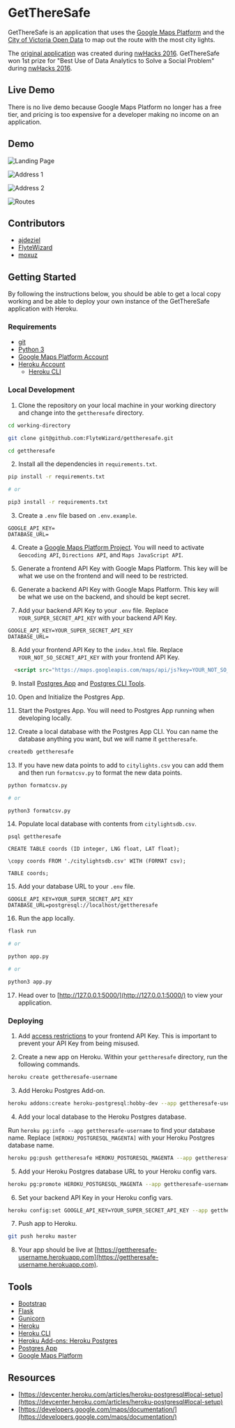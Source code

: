 # GetThereSafe

GetThereSafe is an application that uses the [Google Maps Platform](https://cloud.google.com/maps-platform/) and the [City of Victoria Open Data](http://opendata.victoria.ca) to map out the route with the most city lights.

The [original application](https://devpost.com/software/gettheresafe) was created during [nwHacks 2016](https://2016.nwhacks.io). GetThereSafe won 1st prize for "Best Use of Data Analytics to Solve a Social Problem" during [nwHacks 2016](https://2016.nwhacks.io).

## Live Demo

There is no live demo because Google Maps Platform no longer has a free tier, and pricing is too expensive for a developer making no income on an application.

## Demo

![Landing Page](promo/landingpage.png)

![Address 1](promo/address1.png)

![Address 2](promo/address2.png)

![Routes](promo/routes.png)

## Contributors

* [ajdeziel](https://github.com/ajdeziel)
* [FlyteWizard](https://github.com/FlyteWizard)
* [moxuz](https://github.com/moxuz)

## Getting Started

By following the instructions below, you should be able to get a local copy working and be able to deploy your own instance of the GetThereSafe application with Heroku. 

### Requirements

* [git](https://git-scm.com)
* [Python 3](https://www.python.org)
* [Google Maps Platform Account](https://cloud.google.com/maps-platform/)
* [Heroku Account](https://www.heroku.com)
  * [Heroku CLI](https://devcenter.heroku.com/articles/heroku-cli)

### Local Development

1. Clone the repository on your local machine in your working directory and change into the `gettheresafe` directory.

```sh
cd working-directory

git clone git@github.com:FlyteWizard/gettheresafe.git

cd gettheresafe
```

2. Install all the dependencies in `requirements.txt`.

```sh
pip install -r requirements.txt

# or

pip3 install -r requirements.txt
```

3. Create a `.env` file based on `.env.example`.

```.env
GOOGLE_API_KEY=
DATABASE_URL=
```

4. Create a [Google Maps Platform Project](https://cloud.google.com/maps-platform/). You will need to activate `Geocoding API`, `Directions API`, and `Maps JavaScript API`. 

5. Generate a frontend API Key with Google Maps Platform. This key will be what we use on the frontend and will need to be restricted.

6. Generate a backend API Key with Google Maps Platform. This key will be what we use on the backend, and should be kept secret.

7. Add your backend API Key to your `.env` file. Replace `YOUR_SUPER_SECRET_API_KEY` with your backend API Key.

```.env
GOOGLE_API_KEY=YOUR_SUPER_SECRET_API_KEY
DATABASE_URL=
```

8. Add your frontend API Key to the `index.html` file. Replace `YOUR_NOT_SO_SECRET_API_KEY` with your frontend API Key.

```html
  <script src="https://maps.googleapis.com/maps/api/js?key=YOUR_NOT_SO_SECRET_API_KEY&callback=initMap" async defer></script> <!-- Google Map -->
```

9. Install [Postgres App](https://postgresapp.com/) and [Postgres CLI Tools](https://postgresapp.com/documentation/cli-tools.html).

10. Open and Initialize the Postgres App.

11. Start the Postgres App. You will need to Postgres App running when developing locally.  

12. Create a local database with the Postgres App CLI. You can name the database anything you want, but we will name it `gettheresafe`. 

```sh
createdb gettheresafe
```

13. If you have new data points to add to `citylights.csv` you can add them and then run `formatcsv.py` to format the new data points.

```sh
python formatcsv.py

# or

python3 formatcsv.py
```

14. Populate local database with contents from `citylightsdb.csv`.

```psql
psql gettheresafe

CREATE TABLE coords (ID integer, LNG float, LAT float);

\copy coords FROM './citylightsdb.csv' WITH (FORMAT csv);

TABLE coords;
```

15. Add your database URL to your `.env` file. 

```.env
GOOGLE_API_KEY=YOUR_SUPER_SECRET_API_KEY
DATABASE_URL=postgresql://localhost/gettheresafe
```

16. Run the app locally.

```sh
flask run

# or 

python app.py

# or 

python3 app.py
```

17. Head over to [http://127.0.0.1:5000/](http://127.0.0.1:5000/) to view your application.

### Deploying

1. Add [access restrictions](https://developers.google.com/maps/documentation/embed/get-api-key#key-restrictions) to your frontend API Key. This is important to prevent your API Key from being misused.

2. Create a new app on Heroku. Within your `gettheresafe` directory, run the following commands.

```sh
heroku create gettheresafe-username
```

3. Add Heroku Postgres Add-on.

```sh
heroku addons:create heroku-postgresql:hobby-dev --app gettheresafe-username
```

4. Add your local database to the Heroku Postgres database.

Run `heroku pg:info --app gettheresafe-username` to find your database name. Replace `[HEROKU_POSTGRESQL_MAGENTA]` with your Heroku Postgres database name.

```sh
heroku pg:push gettheresafe HEROKU_POSTGRESQL_MAGENTA --app gettheresafe-username
```

5. Add your Heroku Postgres database URL to your Heroku config vars.

```sh
heroku pg:promote HEROKU_POSTGRESQL_MAGENTA --app gettheresafe-username
```

6. Set your backend API Key in your Heroku config vars.

```sh
heroku config:set GOOGLE_API_KEY=YOUR_SUPER_SECRET_API_KEY --app gettheresafe-username
```

7. Push app to Heroku.

```sh
git push heroku master
```

8. Your app should be live at [https://gettheresafe-username.herokuapp.com](https://gettheresafe-username.herokuapp.com). 

## Tools

* [Bootstrap](https://getbootstrap.com)
* [Flask](https://flask.palletsprojects.com/en/1.1.x/)
* [Gunicorn](https://gunicorn.org)
* [Heroku](https://www.heroku.com)
* [Heroku CLI](https://devcenter.heroku.com/articles/heroku-cli)
* [Heroku Add-ons: Heroku Postgres](https://elements.heroku.com/addons/heroku-postgresql)
* [Postgres App](https://postgresapp.com/)
* [Google Maps Platform](https://cloud.google.com/maps-platform/)

## Resources

* [https://devcenter.heroku.com/articles/heroku-postgresql#local-setup](https://devcenter.heroku.com/articles/heroku-postgresql#local-setup)
* [https://developers.google.com/maps/documentation/](https://developers.google.com/maps/documentation/)

